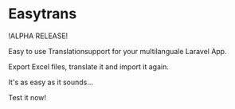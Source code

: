 # Easytrans

!ALPHA RELEASE!

Easy to use Translationsupport for your multilanguale Laravel App.

Export Excel files, translate it and import it again.

It's as easy as it sounds...

Test it now!
